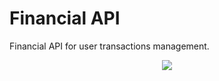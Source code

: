 # Financial API

Financial API for user transactions management.

<p align="center">
<img src="https://www.akana.com/sites/default/files/image/2019-06/image-api-banking-financial.png">
</p>
